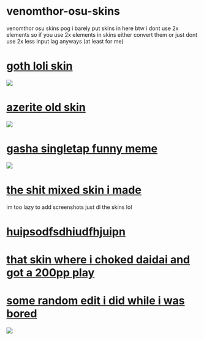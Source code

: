 # venomthor-osu-skins
venomthor osu skins pog i barely put skins in here btw i dont use 2x elements so if you use 2x elements in skins either convert them or just dont use 2x
less input lag anyways (at least for me)

# [goth loli skin](https://www.reddit.com/r/OsuSkins/comments/f6jck3/std_hdsd_gothic_lolita_fever_inspired_by_the/)
![](https://osu.ppy.sh/ss/14517334/4020)

# [azerite old skin](https://circle-people.com/wp-content/Skins/azr8%20(Azerite)/Azerite%20(osu%20player84)%202017-08-16.osk)
![](https://osu.ppy.sh/ss/14770881/40bf)

# [gasha singletap funny meme](https://www.reddit.com/r/OsuSkins/comments/f71fwu/gasha_singletap_skin/)
![](https://imgur.com/a/7FU6SwH)

# [the shit mixed skin i made](https://www.mediafire.com/file/n2q67scrv61bh70/-_venomthor2_2020.osk/file)
im too lazy to add screenshots just dl the skins lol 

# [huipsodfsdhiudfhjuipn](http://www.mediafire.com/file/uf68puezkg5uwc4/-_merami_osu_skin_edit.osk/file)

# [that skin where i choked daidai and got a 200pp play](http://www.mediafire.com/file/07a98ioh86cl277/-_yugen_edit_venomthor2.osk/file)

# [some random edit i did while i was bored](https://www.mediafire.com/file/o0neuz7uqxnfnxz/-+skin+edit+xd.osk/file)
![](https://osu.ppy.sh/ss/17273634/62ae)
